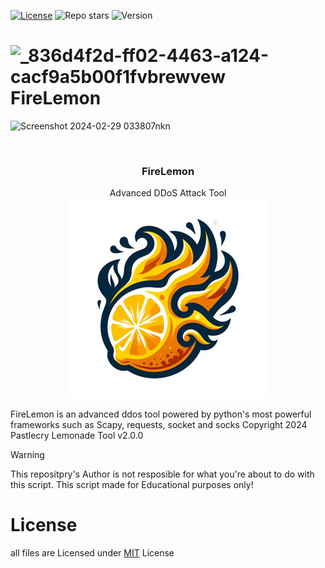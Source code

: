 [![License](https://img.shields.io/github/license/Pastlecry/FireLemon?style=for-the-badge&color=orange)](/LICENSE)
![Repo stars](https://img.shields.io/github/stars/Pastlecry/FireLemon?style=for-the-badge&color=orange)
![Version](https://img.shields.io/github/v/release/Pastlecry/FireLemon?logo=FireLemon&color=yellow)

# ![_836d4f2d-ff02-4463-a124-cacf9a5b00f1fvbrewvew](https://github.com/Pastlecry/FireLemon/assets/93829550/835fa1d1-012d-41d6-bcc5-415efc334a24)FireLemon 

![Screenshot 2024-02-29 033807nkn](https://github.com/Pastlecry/FireLemon/assets/93829550/f29e82fc-f747-4d46-b19d-256939186d22)

<br/>
<p align="center">
  <h3 align="center">FireLemon</h3>

  <p align="center">
    Advanced DDoS Attack Tool
    <img src="logo.png" alt="FireLemon Logo" class="center">
  </p>
</p>
FireLemon is an advanced ddos tool powered by python's most powerful frameworks such as Scapy, requests, socket and socks
Copyright 2024 Pastlecry 
Lemonade Tool v2.0.0

> [!WARNING]
> This repositpry's Author is not resposible for what you're about to do with this script.
> This script made for Educational purposes only!
# License
all files are Licensed under [MIT](/LICENSE) License 
